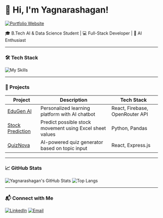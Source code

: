 # 👋 Hi, I'm Yagnarashagan! 



[![Portfolio Website](https://img.shields.io/badge/Portfolio-Visit%20My%20Site-green?style=for-the-badge&logo=vercel)](https://yagnarashagan-portfolio.vercel.app/)



🎓 B.Tech AI & Data Science Student | 💻 Full-Stack Developer | 🤖 AI Enthusiast

---

### 🛠️ Tech Stack

![My Skills](https://skillicons.dev/icons?i=react,expressjs,nodejs,tailwind,js,python,java,firebase,vite,figma,git)

---

### 🚀 Projects

| Project | Description | Tech Stack |
|--------|-------------|------------|
| [EduGen AI](https://github.com/yagnarashagan6/EDUGEN_AI) | Personalized learning platform with AI chatbot | React, Firebase, OpenRouter API |
| [Stock Prediction](https://github.com/yagnarashagan6/StockPrediction) | Predict possible stock movement using Excel sheet values | Python, Pandas |
| [QuizNova](https://github.com/yagnarashagan6/QuizNova) | AI-powered quiz generator based on topic input | React, Express.js |

---

### 📈 GitHub Stats

![Yagnarashagan's GitHub Stats](https://github-readme-stats.vercel.app/api?username=yagnarashagan6&show_icons=true&theme=radical)
![Top Langs](https://github-readme-stats.vercel.app/api/top-langs/?username=yagnarashagan6&layout=compact&theme=github_dark&exclude_repo=StockPrediction)

---

### 📬 Connect with Me

[![LinkedIn](https://img.shields.io/badge/LinkedIn-blue?style=for-the-badge&logo=linkedin)](https://www.linkedin.com/in/yagnarashagan)
[![Email](https://img.shields.io/badge/Email-grey?style=for-the-badge&logo=gmail)](mailto:yagnarashagan2@gmail.com)
